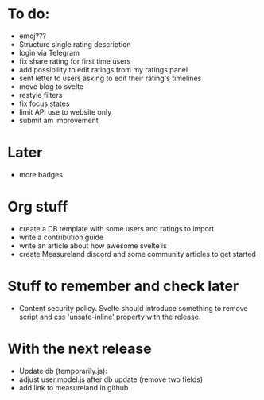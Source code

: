 # To do:

- emoj???
- Structure single rating description
- login via Telegram
- fix share rating for first time users
- add possibility to edit ratings from my ratings panel
- sent letter to users asking to edit their rating's timelines
- move blog to svelte
- restyle filters
- fix focus states
- limit API use to website only
- submit am improvement

# Later

- more badges

# Org stuff

- create a DB template with some users and ratings to import
- write a contribution guide
- write an article about how awesome svelte is
- create Measureland discord and some community articles to get started

# Stuff to remember and check later

- Content security policy. Svelte should introduce something to remove script and css 'unsafe-inline' property with the release.

# With the next release

- Update db (temporarily.js):
- adjust user.model.js after db update (remove two fields)
- add link to measureland in github
